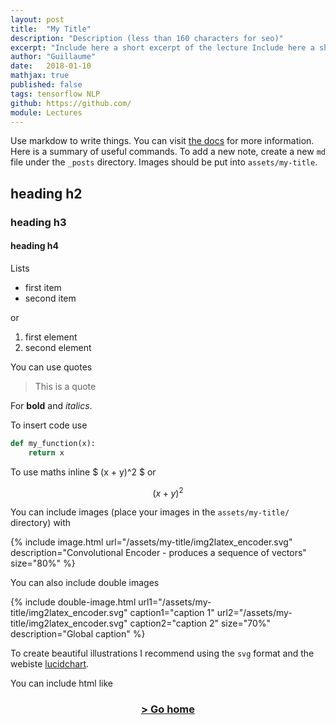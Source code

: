 ```yaml
---
layout: post
title:  "My Title"
description: "Description (less than 160 characters for seo)"
excerpt: "Include here a short excerpt of the lecture Include here a short excerpt of the lecture"
author: "Guillaume"
date:   2018-01-10
mathjax: true
published: false
tags: tensorflow NLP
github: https://github.com/
module: Lectures
---
```


<!-- comment -->

Use markdow to write things. You can visit [the docs](https://github.com/jekyll/minima) for more information. Here is a summary of useful commands. To add a new note, create a new `md` file under the `_posts` directory. Images should be put into `assets/my-title`.

## heading h2
### heading h3
#### heading h4

Lists
- first item
- second item

or

1. first element
10. second element


You can use quotes

> This is a quote


For __bold__ and *italics*.


To insert code use

```python
def my_function(x):
    return x

```


To use maths inline $ (x + y)^2 $ or

$$ (x + y)^2 $$


You can include images (place your images in the `assets/my-title/` directory) with

{% include image.html url="/assets/my-title/img2latex_encoder.svg" description="Convolutional Encoder - produces a sequence of vectors" size="80%" %}


You can also include double images


{% include double-image.html
    url1="/assets/my-title/img2latex_encoder.svg" caption1="caption 1"
    url2="/assets/my-title/img2latex_encoder.svg" caption2="caption 2"
    size="70%"
    description="Global caption" %}



To create beautiful illustrations I recommend using the `svg` format and the webiste [lucidchart](https://www.lucidchart.com).


You can include html like

<div align="center"><a href="http://cs231n.github.io"><h3>> Go home</h3></a></div>
